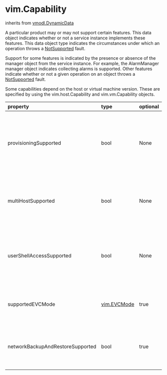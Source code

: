 vim.Capability
==============
inherits from [vmodl.DynamicData](docs/vmodl.DynamicData.md)


A particular product may or may not support certain features. This data object    indicates whether or not a service instance implements these features. This data    object type indicates the circumstances under which an operation throws a    <a href="vmodl.fault.NotSupported.md">NotSupported</a> fault.   <p>   Support for some features is indicated by the presence or absence of   the manager object from the service instance. For example, the AlarmManager manager    object indicates collecting alarms is supported.   Other features indicate whether or not a given operation on an   object throws a <a href="vmodl.fault.NotSupported.md">NotSupported</a> fault.   <p>   Some capabilities depend on the host or virtual machine   version. These are specified by using the vim.host.Capability and   vim.vm.Capability objects.

| property | type | optional | priv | desc |
|:---------|:-----|:---------|:-----|:-----|
| provisioningSupported | bool | None | None | Indicates whether or not the service instance supports provisioning.   For example, the <a href="vim.VirtualMachine.md#clone">CloneVM</a> operation. |
| multiHostSupported | bool | None | None | Indicates whether or not the service instance supports multiple hosts. |
| userShellAccessSupported | bool | None | None | Flag indicating whether host user accounts should have the option to   be granted shell access |
| supportedEVCMode | [vim.EVCMode](vim.EVCMode.md "vim.EVCMode") | true | None | All supported Enhanced VMotion Compatibility modes. |
| networkBackupAndRestoreSupported | bool | true | None | Indicates whether network backup and restore feature is supported. |


